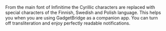 From the main font of Infinitime the Cyrillic characters are replaced with special characters of the Finnish, Swedish and Polish language.
This helps you when you are using GadgetBridge as a companion app. You can turn off transliteration and enjoy perfectly readable notifications. 
